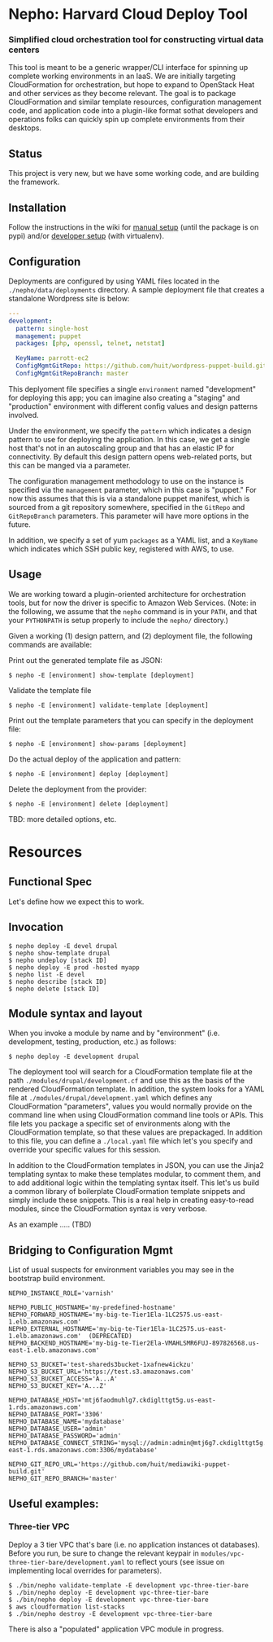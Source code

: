 # Nepho: Harvard Cloud Deploy Tool
### Simplified cloud orchestration tool for constructing virtual data centers

This tool is meant to be a generic wrapper/CLI interface for spinning up complete working environments in an IaaS.  We are initially targeting CloudFormation for orchestration, but hope to expand to OpenStack Heat and other services as they become relevant.  The goal is to package CloudFormation and  similar template resources, configuration management code, and application code into a plugin-like format sothat developers and operations folks can quickly spin up complete environments from their desktops.

## Status

This project is very new, but we have some working code, and are building the framework.

## Installation

Follow the instructions in the wiki for [manual setup](https://github.com/huit/nepho/wiki/Manual-Setup) (until the package is on pypi) and/or [developer setup](https://github.com/huit/nepho/wiki/Development-environment-with-virtualenv) (with virtualenv).

## Configuration

Deployments are configured by using YAML files located in the `./nepho/data/deployments` directory. A sample deployment file that creates a standalone Wordpress site is below:

```yaml
---
development:
  pattern: single-host
  management: puppet
  packages: [php, openssl, telnet, netstat] 

  KeyName: parrott-ec2
  ConfigMgmtGitRepo: https://github.com/huit/wordpress-puppet-build.git
  ConfigMgmtGitRepoBranch: master
```

This deplyoment file specifies a single `environment` named "development" for deploying this app; you can imagine also creating a "staging" and "production" environment with different config values and design patterns involved.

Under the environment, we specify the `pattern` which indicates a design pattern to use
for deploying the application. In this case, we get a single host that's not in an autoscaling group
and that has an elastic IP for connectivity. By default this design pattern opens web-related ports, but
this can be manged via a parameter.

The configuration management methodology to use on the instance is specified via
the `management` parameter, which in this case is "puppet." For now this assumes that this
is via a standalone puppet manifest, which is sourced from a git repository somewhere,
specified in the `GitRepo` and `GitRepoBranch` parameters. This parameter will have more 
options in the future.

In addition, we specify a set of yum `packages` as a YAML list, and a `KeyName` which indicates
which SSH public key, registered with AWS, to use.

## Usage

We are working toward a plugin-oriented architecture for orchestration tools, but for now
the driver is specific to Amazon Web Services. (Note: in the following, we assume that the
`nepho` command is in your `PATH`, and that your `PYTHONPATH` is setup properly to include the `nepho/` directory.)

Given a working (1) design pattern, and (2) deployment file, the following commands are available:

Print out the generated template file as JSON:

    $ nepho -E [environment] show-template [deployment]
    
Validate the template file

    $ nepho -E [environment] validate-template [deployment]

Print out the template parameters that you can specify in the deployment file:

    $ nepho -E [environment] show-params [deployment]

Do the actual deploy of the application and pattern:

    $ nepho -E [environment] deploy [deployment]

Delete the deployment from the provider:

    $ nepho -E [environment] delete [deployment]


TBD: more detailed options, etc.

# Resources

## Functional Spec

Let's define how we expect this to work.

## Invocation

    $ nepho deploy -E devel drupal
    $ nepho show-template drupal
    $ nepho undeploy [stack ID]
    $ nepho deploy -E prod -hosted myapp
    $ nepho list -E devel
    $ nepho describe [stack ID]
    $ nepho delete [stack ID]
    
## Module syntax and layout

When you invoke a module by name and by "environment" (i.e. development, testing, production, etc.) as follows:

    $ nepho deploy -E development drupal
 
The deployment tool will search for a CloudFormation template file at the path 
`./modules/drupal/development.cf` and use this as the basis of the rendered CloudFormation template. 
In addition, the system looks for a YAML file at `./modules/drupal/development.yaml` which defines any
CloudFormation "parameters", values you would normally provide on the command line when using 
CloudFormation command line tools or APIs. This file lets you package a specific set of environments
along with the CloudFormation template, so that these values are prepackaged. In addition to this file, you can 
define a `./local.yaml` file which let's you specify and override your specific values for this session.

In addition to the CloudFormation templates in JSON, you can use the Jinja2 templating syntax to make these 
templates modular, to comment them, and to add additional logic within the templating syntax itself. This let's us
build a common library of boilerplate CloudFormation template snippets and simply include these snippets. 
This is a real help in creating easy-to-read modules, since the CloudFormation syntax is very verbose.

As an example ..... (TBD)

## Bridging to Configuration Mgmt

List of usual suspects for environment variables you may see in the bootstrap build environment.

    NEPHO_INSTANCE_ROLE='varnish'   
    
    NEPHO_PUBLIC_HOSTNAME='my-predefined-hostname'
    NEPHO_FORWARD_HOSTNAME='my-big-te-Tier1Ela-1LC2575.us-east-1.elb.amazonaws.com'
    NEPHO_EXTERNAL_HOSTNAME='my-big-te-Tier1Ela-1LC2575.us-east-1.elb.amazonaws.com'  (DEPRECATED)
    NEPHO_BACKEND_HOSTNAME='my-big-te-Tier2Ela-VMAHLSMR6FUJ-897826568.us-east-1.elb.amazonaws.com'

    NEPHO_S3_BUCKET='test-shareds3bucket-1xafnew4ickzu'
    NEPHO_S3_BUCKET_URL='https://test.s3.amazonaws.com'
    NEPHO_S3_BUCKET_ACCESS='A...A'
    NEPHO_S3_BUCKET_KEY='A...Z'

    NEPHO_DATABASE_HOST='mtj6faodmuhlg7.ckdiglttgt5g.us-east-1.rds.amazonaws.com'
    NEPHO_DATABASE_PORT='3306'
    NEPHO_DATABASE_NAME='mydatabase'
    NEPHO_DATABASE_USER='admin' 
    NEPHO_DATABASE_PASSWORD='admin'
    NEPHO_DATABASE_CONNECT_STRING='mysql://admin:admin@mtj6g7.ckdiglttgt5g.us-east-1.rds.amazonaws.com:3306/mydatabase'

    NEPHO_GIT_REPO_URL='https://github.com/huit/mediawiki-puppet-build.git'
    NEPHO_GIT_REPO_BRANCH='master'
    

## Useful examples:

### Three-tier VPC

Deploy a 3 tier VPC that's bare (i.e. no application instances ot databases). Before you run, be sure to change the
relevant keypair in `modules/vpc-three-tier-bare/development.yaml` to reflect yours (see issue on implementing local 
overrides for parameters).

    $ ./bin/nepho validate-template -E development vpc-three-tier-bare
    $ ./bin/nepho deploy -E development vpc-three-tier-bare
    $ ./bin/nepho deploy -E development vpc-three-tier-bare
    $ aws cloudformation list-stacks
    $ ./bin/nepho destroy -E development vpc-three-tier-bare
    
There is also a "populated" application VPC module in progress.    
